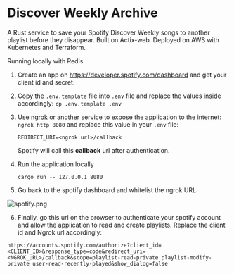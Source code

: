 # Discover Weekly Archive
A Rust service to save your Spotify Discover Weekly songs to another playlist before they disappear. Built on Actix-web. 
Deployed on AWS with Kubernetes and Terraform.

Running locally with Redis
1. Create an app on https://developer.spotify.com/dashboard and get your client id and secret.
2. Copy the `.env.template` file into `.env` file and replace the values inside accordingly:
```cp .env.template .env```
3. Use [ngrok](https://ngrok.com/download) or another service to expose the application to the internet: 
      `ngrok http 8080` and replace this value in your `.env` file:

      ```REDIRECT_URI=<ngrok url>/callback```

   Spotify will call this **callback** url after authentication.
4. Run the application locally
    ```
    cargo run -- 127.0.0.1 8080
    ```
5. Go back to the spotify dashboard and whitelist the ngrok URL:

![spotify.png](docs%2Fspotify.png)

6. Finally, go this url on the browser to authenticate your spotify account and allow the application to read and create playlists. Replace the client id and Ngrok url accordingly:

```https://accounts.spotify.com/authorize?client_id=<CLIENT_ID>&response_type=code&redirect_uri=<NGROK_URL>/callback&scope=playlist-read-private playlist-modify-private user-read-recently-played&show_dialog=false```